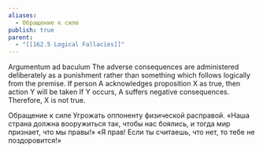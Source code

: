 ```yaml
---
aliases:
  - Обращение к силе
publish: true
parent:
  - "[[162.5 Logical Fallacies]]"
---
```

Argumentum ad baculum
The adverse consequences are administered deliberately as a punishment rather than something which follows logically from the premise.
If person A acknowledges proposition X as true, then action Y will be taken
If Y occurs, A suffers negative consequences.
Therefore, X is not true.

Обращение к силе
Угрожать оппоненту физической расправой.
«Наша страна должна вооружиться так, чтобы нас боялись, и тогда мир признает, что мы правы!»
«Я прав! Если ты считаешь, что нет, то тебе не поздоровится!»